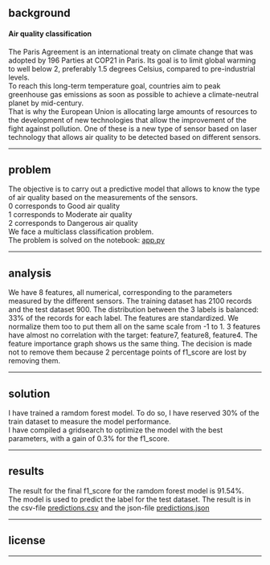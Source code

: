 ## background
#### Air quality classification
The Paris Agreement is an international treaty on climate change that was adopted by 196 Parties at COP21 in Paris. Its goal is to limit global warming to well below 2, preferably 1.5 degrees Celsius, compared to pre-industrial levels.  
To reach this long-term temperature goal, countries aim to peak greenhouse gas emissions as soon as possible to achieve a climate-neutral planet by mid-century.  
That is why the European Union is allocating large amounts of resources to the development of new technologies that allow the improvement of the fight against pollution. One of these is a new type of sensor based on laser technology that allows air quality to be detected based on different sensors.
***
## problem
The objective is to carry out a predictive model that allows to know the type of air quality based on the measurements of the sensors.  
0 corresponds to Good air quality  
1 corresponds to Moderate air quality  
2 corresponds to Dangerous air quality  
We face a multiclass classification problem.  
The problem is solved on the notebook:  [app.py](/app.py) 
***
## analysis
We have 8 features, all numerical, corresponding to the parameters measured by the different sensors. The training dataset has 2100 records and the test dataset 900. The distribution between the 3 labels is balanced: 33% of the records for each label. The features are standardized. We normalize them too to put them all on the same scale from -1 to 1. 3 features have almost no correlation with the target: feature7, feature8, feature4. The feature importance graph shows us the same thing. The decision is made not to remove them because 2 percentage points of f1_score are lost by removing them. 
***
## solution
I have trained a ramdom forest model. To do so, I have reserved 30% of the train dataset to measure the model performance.  
I have compiled a gridsearch to optimize the model with the best parameters, with a gain of 0.3% for the f1_score.
***
## results
The result for the final f1_score for the ramdom forest model is 91.54%.  
The model is used to predict the label for the test dataset. The result is in the csv-file [predictions.csv](/predictions.csv) and the json-file [predictions.json](/predictions.json)
***
## license
***
